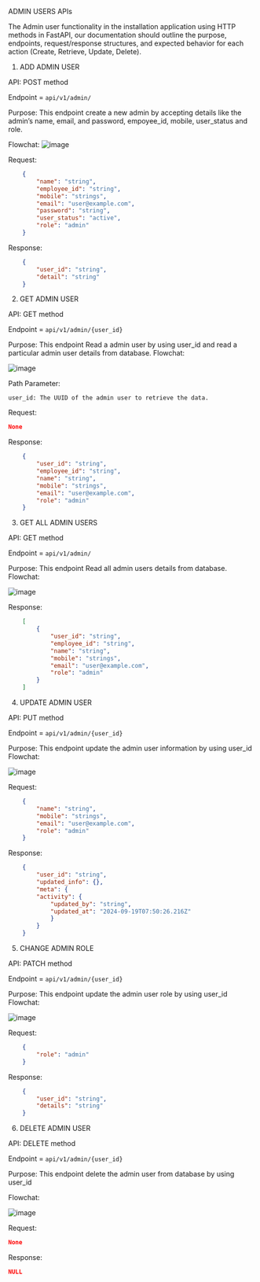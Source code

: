ADMIN USERS APIs

The Admin user functionality in the installation application using HTTP methods in FastAPI, our documentation should outline the purpose, endpoints, request/response structures, and expected behavior for each action (Create, Retrieve, Update, Delete).

1.  ADD ADMIN USER

API: POST method

Endpoint = `api/v1/admin/`

Purpose: This endpoint create a new admin by accepting details like the admin’s name, email, and password, empoyee_id, mobile, user_status and role.

Flowchat: 
![image](./admin_create.png)

Request:
```json
    {
        "name": "string",
        "employee_id": "string",
        "mobile": "strings",
        "email": "user@example.com",
        "password": "string",
        "user_status": "active",
        "role": "admin"
    }
```
Response:
```json
    {
        "user_id": "string",
        "detail": "string"
    }   
```

2. GET ADMIN USER

API: GET method

Endpoint = `api/v1/admin/{user_id}`

Purpose: This endpoint Read a admin user by using user_id and read a particular admin user details from database.
Flowchat: 

![image](./admin_read.png)

Path Parameter:

    user_id: The UUID of the admin user to retrieve the data.

Request:

```json
None
```

Response:
```json
    {
        "user_id": "string",
        "employee_id": "string",
        "name": "string",
        "mobile": "strings",
        "email": "user@example.com",
        "role": "admin"
    }
```

3. GET ALL ADMIN USERS 

API: GET method

Endpoint = `api/v1/admin/`

Purpose: This endpoint Read all admin users details from database.
Flowchat: 

![image](./admin_readall.png)

Response:
```json
    [
        {
            "user_id": "string",
            "employee_id": "string",
            "name": "string",
            "mobile": "strings",
            "email": "user@example.com",
            "role": "admin"
        }
    ]
```

4. UPDATE ADMIN USER

API: PUT method

Endpoint = `api/v1/admin/{user_id}`

Purpose: This endpoint update the admin user information by using user_id
Flowchat: 

![image](./admin_update.png)

Request:
```json
    {
        "name": "string",
        "mobile": "strings",
        "email": "user@example.com",
        "role": "admin"
    }
```
Response:
```json
    {
        "user_id": "string",
        "updated_info": {},
        "meta": {
        "activity": {
            "updated_by": "string",
            "updated_at": "2024-09-19T07:50:26.216Z"
            }
        }
    }
```

5. CHANGE ADMIN ROLE

API: PATCH method

Endpoint = `api/v1/admin/{user_id}`

Purpose: This endpoint update the admin user role by using user_id
Flowchat: 

![image](./admin_role.png)

Request:
```json
    {
        "role": "admin"
    }
```
Response:
```json
    {
        "user_id": "string",
        "details": "string"
    }
```
6. DELETE ADMIN USER

API: DELETE method

Endpoint = `api/v1/admin/{user_id}`

Purpose: This endpoint delete the admin user from database by using user_id 

Flowchat: 

![image](./admin_delete.png)

Request:

```json
None
```

Response:
```json
NULL
```